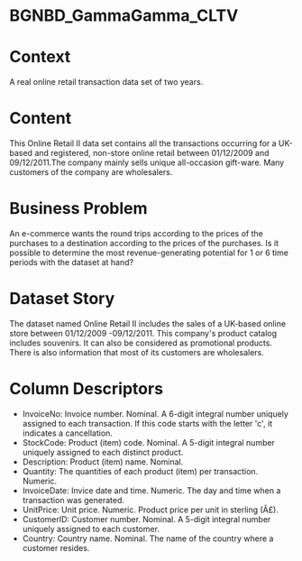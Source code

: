 # BGNBD_GammaGamma_CLTV

# Context
A real online retail transaction data set of two years.

# Content
This Online Retail II data set contains all the transactions occurring for a UK-based and registered, non-store online retail between 01/12/2009 and 09/12/2011.The company mainly sells unique all-occasion gift-ware. Many customers of the company are wholesalers.

# Business Problem
An e-commerce wants the round trips according to the prices of the purchases to a destination according to the prices of the purchases. Is it possible to determine the most revenue-generating potential for 1 or 6 time periods with the dataset at hand?

# Dataset Story
The dataset named Online Retail II includes the sales of a UK-based online store between 01/12/2009 -09/12/2011. This company's product catalog includes souvenirs. It can also be considered as promotional products. There is also information that most of its customers are wholesalers.

# Column Descriptors
- InvoiceNo: Invoice number. Nominal. A 6-digit integral number uniquely assigned to each transaction. If this code starts with the letter 'c', it indicates a cancellation.
- StockCode: Product (item) code. Nominal. A 5-digit integral number uniquely assigned to each distinct product.
- Description: Product (item) name. Nominal.
- Quantity: The quantities of each product (item) per transaction. Numeric.
- InvoiceDate: Invice date and time. Numeric. The day and time when a transaction was generated.
- UnitPrice: Unit price. Numeric. Product price per unit in sterling (Â£).
- CustomerID: Customer number. Nominal. A 5-digit integral number uniquely assigned to each customer.
- Country: Country name. Nominal. The name of the country where a customer resides.
